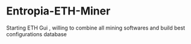 # Entropia-ETH-Miner
Starting ETH Gui , willing to combine all mining softwares and build best configurations database
